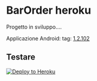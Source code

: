 # BarOrder heroku

Progetto in sviluppo....

Applicazione Android: tag: [1.2.102](https://github.com/therickys93/BarOrderAndroid/releases/tag/1.2.102)

## Testare

[![Deploy to Heroku](https://www.herokucdn.com/deploy/button.png)](https://heroku.com/deploy)
